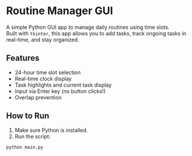 # Routine Manager GUI

A simple Python GUI app to manage daily routines using time slots.  
Built with `tkinter`, this app allows you to add tasks, track ongoing tasks in real-time, and stay organized.

## Features

- 24-hour time slot selection
- Real-time clock display
- Task highlights and current task display
- Input via Enter key (no button clicks!)
- Overlap prevention

## How to Run

1. Make sure Python is installed.
2. Run the script:

```bash
python main.py